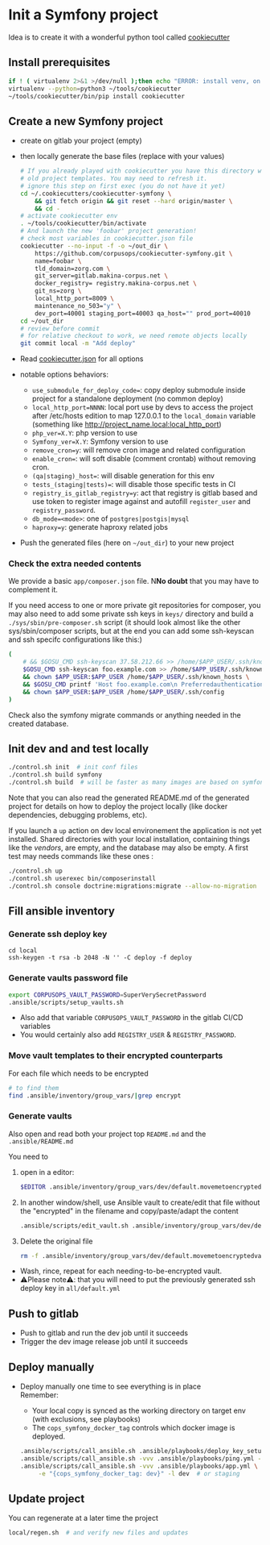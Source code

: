 # Init a Symfony project

Idea is to create it with a wonderful python tool called
[cookiecutter](https://github.com/audreyr/cookiecutter)

## Install prerequisites

```sh
if ! ( virtualenv 2>&1 >/dev/null );then echo "ERROR: install venv, on debian/ubuntu: apt install -y virtualenv,fi";fi
virtualenv --python=python3 ~/tools/cookiecutter
~/tools/cookiecutter/bin/pip install cookiecutter
```

## Create a new Symfony project

- create on gitlab your project (empty)
- then locally generate the base files (replace with your values)

    ```sh
    # If you already played with cookiecutter you have this directory with the
    # old project templates. You may need to refresh it.
    # ignore this step on first exec (you do not have it yet)
    cd ~/.cookiecutters/cookiecutter-symfony \
        && git fetch origin && git reset --hard origin/master \
        && cd -
    # activate cookiecutter env
    . ~/tools/cookiecutter/bin/activate
    # And launch the new 'foobar' project generation!
    # check most variables in cookiecutter.json file
    cookiecutter --no-input -f -o ~/out_dir \
        https://github.com/corpusops/cookiecutter-symfony.git \
        name=foobar \
        tld_domain=zorg.com \
        git_server=gitlab.makina-corpus.net \
        docker_registry= registry.makina-corpus.net \
        git_ns=zorg \
        local_http_port=8009 \
        maintenance_no_503="y" \
        dev_port=40001 staging_port=40003 qa_host="" prod_port=40010
    cd ~/out_dir
    # review before commit
    # for relative checkout to work, we need remote objects locally
    git commit local -m "Add deploy"
    ```

- Read [cookiecutter.json](./cookiecutter.json) for all options
-  notable options behaviors:
    - ``use_submodule_for_deploy_code=``: copy deploy submodule inside
      project for a standalone deployment (no common deploy)
    - ``local_http_port=NNNN``: local port use by devs to access the project after /etc/hosts edition to map 127.0.0.1 to the ``local_domain`` variable (something like http://project_name.local:local_http_port)
    - ``php_ver=X.Y``: php version to use
    - ``Symfony_ver=X.Y``: Symfony version to use
    - ``remove_cron=y``: will remove cron image and related configuration
    - ``enable_cron=``: will soft disable (comment crontab) without removing cron.
    - ``(qa|staging)_host=``: will disable generation for this env
    - ``tests_(staging|tests)=``: will disable those specific tests in CI
    - ``registry_is_gitlab_registry=y``: act that registry is gitlab based
      and use token to register image against and
      autofill ``register_user`` and ``registry_password``.
    - ``db_mode=<mode>``: one of ``postgres|postgis|mysql``
    - ``haproxy=y``: generate haproxy related jobs

- Push the generated files (here on `~/out_dir`) to your new project

### Check the extra needed contents

We provide a basic `app/composer.json` file. N**No doubt** that you may have to
complement it.

If you need access to one or more private git repositories for composer, you may
also need to add some private ssh keys in `keys/` directory and build a
`./sys/sbin/pre-composer.sh` script (it should look almost like the other
sys/sbin/composer scripts, but at the end you can add some ssh-keyscan and ssh
specifc configurations like this:)

```sh
(
    # && $GOSU_CMD ssh-keyscan 37.58.212.66 >> /home/$APP_USER/.ssh/known_hosts \
    $GOSU_CMD ssh-keyscan foo.example.com >> /home/$APP_USER/.ssh/known_hosts \
    && chown $APP_USER:$APP_USER /home/$APP_USER/.ssh/known_hosts \
    && $GOSU_CMD printf 'Host foo.example.com\n Preferredauthentications publickey\n  IdentityFile ...\n' > /home/$APP_USER/.ssh/config \
    && chown $APP_USER:$APP_USER /home/$APP_USER/.ssh/config
)
```

Check also the symfony migrate commands or anything needed in the created database.

## Init dev and and test locally


```sh
./control.sh init  # init conf files
./control.sh build symfony
./control.sh build  # will be faster as many images are based on symfony
```

Note that you can also read the generated README.md of the generated project for
details on how to deploy the project locally (like docker dependencies, debugging problems, etc).

If you launch a `up` action on dev local environement the application is not yet installed. Shared directories with your local installation, containing things like the *vendors*, are empty, and the database may also be empty. A first test may needs commands like these ones :

```sh
./control.sh up
./control.sh userexec bin/composerinstall
./control.sh console doctrine:migrations:migrate --allow-no-migration
```

## Fill ansible inventory

### Generate ssh deploy key

```ssh
cd local
ssh-keygen -t rsa -b 2048 -N '' -C deploy -f deploy
```

### Generate vaults password file

```sh
export CORPUSOPS_VAULT_PASSWORD=SuperVerySecretPassword
.ansible/scripts/setup_vaults.sh
```

- Also add that variable ``CORPUSOPS_VAULT_PASSWORD`` in the gitlab CI/CD variables
- You would certainly also add ``REGISTRY_USER`` & ``REGISTRY_PASSWORD``.

### Move vault templates to their encrypted counterparts

For each file which needs to be encrypted

```sh
# to find them
find .ansible/inventory/group_vars/|grep encrypt
```

### Generate vaults

Also open and read both your project top ``README.md`` and the ``.ansible/README.md``

You need to

1. open in a editor:

    ```sh
    $EDITOR .ansible/inventory/group_vars/dev/default.movemetoencryptedvault.yml
    ```

2. In another window/shell, use Ansible vault to create/edit that file without the "encrypted" in the filename and
copy/paste/adapt the content

    ```sh
    .ansible/scripts/edit_vault.sh .ansible/inventory/group_vars/dev/default.yml
    ```

3. Delete the original file

    ```sh
    rm -f .ansible/inventory/group_vars/dev/default.movemetoencryptedvault.yml
    ```

- Wash, rince, repeat for each needing-to-be-encrypted vault.
- ⚠️Please note⚠️: that you will need to put the previously generated ssh deploy key in ``all/default.yml``

## Push to gitlab

- Push to gitlab and run the dev job until it succeeds
- Trigger the dev image release job until it succeeds


## Deploy manually

- Deploy manually one time to see everything is in place<br/>
  Remember:
    - Your local copy is synced as the working directory on target env (with exclusions, see playbooks)
    - The ``cops_symfony_docker_tag`` controls which docker image is deployed.

    ```sh
    .ansible/scripts/call_ansible.sh .ansible/playbooks/deploy_key_setup.yml
    .ansible/scripts/call_ansible.sh -vvv .ansible/playbooks/ping.yml -l dev  # or staging
    .ansible/scripts/call_ansible.sh -vvv .ansible/playbooks/app.yml \
         -e "{cops_symfony_docker_tag: dev}" -l dev  # or staging
    ```

## Update project

You can regenerate at a later time the project

```sh
local/regen.sh  # and verify new files and updates
```
